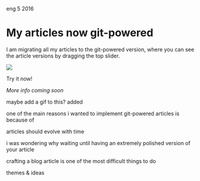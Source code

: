 <permalink>eng</permalink>
<month>5</month>
<year>2016</year>
# My articles now git-powered
I am migrating all my articles to the git-powered version, where you can see the article versions by dragging the top slider.
![](/articles/introducing-gitblog/images/gitblog-animation.gif)
Try it now!

*More info coming soon*
<hidden>
maybe add a gif to this? added

one of the main reasons i wanted to implement git-powered articles is because of 

articles should evolve with time

i was wondering why waiting until having an extremely polished version of your article

crafting a blog article is one of the most difficult things to do

</hidden>
<hidden>themes & ideas</hidden>